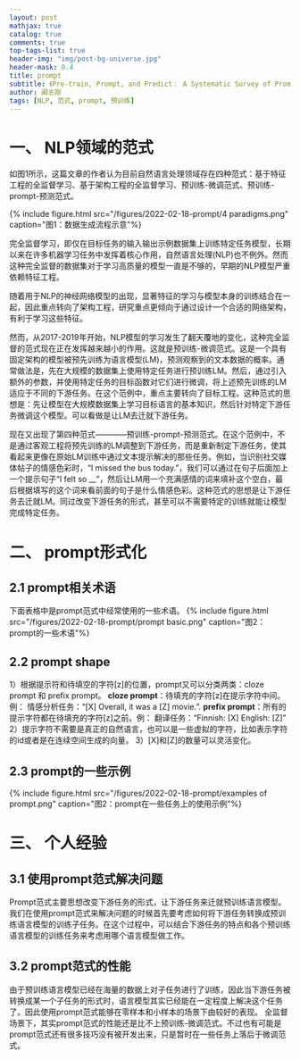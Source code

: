 ```yaml
---
layout: post
mathjax: true
catalog: true
comments: true
top-tags-list: true
header-img: "img/post-bg-universe.jpg"
header-mask: 0.4
title: prompt
subtitle: 《Pre-train, Prompt, and Predict： A Systematic Survey of Prompting Methods in Natural Language Processing》阅读笔记
author: 阚志刚
tags: [NLP, 范式, prompt, 预训练]
---
```


# 一、 NLP领域的范式

如图1所示，这篇文章的作者认为目前自然语言处理领域存在四种范式：基于特征工程的全监督学习、基于架构工程的全监督学习、预训练-微调范式、预训练-prompt-预测范式。

{% include figure.html src="/figures/2022-02-18-prompt/4 paradigms.png" caption="图1：数据生成流程示意"%}

完全监督学习，即仅在目标任务的输入输出示例数据集上训练特定任务模型，长期以来在许多机器学习任务中发挥着核心作用，自然语言处理(NLP)也不例外。然而这种完全监督的数据集对于学习高质量的模型一直是不够的，早期的NLP模型严重依赖特征工程。

随着用于NLP的神经网络模型的出现，显著特征的学习与模型本身的训练结合在一起，因此重点转向了架构工程，研究重点更倾向于通过设计一个合适的网络架构，有利于学习这些特征。

然而，从2017-2019年开始，NLP模型的学习发生了翻天覆地的变化，这种完全监督的范式现在正在发挥越来越小的作用。这就是预训练-微调范式。这是一个具有固定架构的模型被预先训练为语言模型(LM)，预测观察到的文本数据的概率。通常做法是，先在大规模的数据集上使用特定任务进行预训练LM。然后，通过引入额外的参数，并使用特定任务的目标函数对它们进行微调，将上述预先训练的LM适应于不同的下游任务。在这个范例中，重点主要转向了目标工程。这种范式的思想是：先让模型在大规模数据集上学习目标语言的基本知识，然后针对特定下游任务微调这个模型。可以看做是让LM去迁就下游任务。

现在又出现了第四种范式————预训练-prompt-预测范式。在这个范例中，不是通过客观工程将预先训练的LM调整到下游任务，而是重新制定下游任务，使其看起来更像在原始LM训练中通过文本提示解决的那些任务。例如，当识别社交媒体帖子的情感色彩时，“I missed the bus today.”，我们可以通过在句子后面加上一个提示句子“I felt so __”，然后让LM用一个充满感情的词来填补这个空白，最后根据填写的这个词来看前面的句子是什么情感色彩。这种范式的思想是让下游任务去迁就LM。同过改变下游任务的形式，甚至可以不需要特定的训练就能让模型完成特定任务。


# 二、 prompt形式化

## 2.1 prompt相关术语
下面表格中是prompt范式中经常使用的一些术语。
{% include figure.html src="/figures/2022-02-18-prompt/prompt basic.png" caption="图2：prompt的一些术语"%}

## 2.2 prompt shape
1）根据提示符和待填空的字符\[z\]的位置，prompt又可以分类两类：cloze prompt 和 prefix prompt。
<strong>cloze prompt</strong>：待填充的字符\[z\]在提示字符中间。例：
情感分析任务：“\[X\] Overall, it was a \[Z\] movie.”.
<strong>prefix prompt</strong>：所有的提示字符都在待填充的字符\[z\]之前。例：
翻译任务：“Finnish: \[X\] English: \[Z\]”
2）提示字符不需要是真正的自然语言，也可以是一些虚拟的字符，比如表示字符的id或者是在连续空间生成的向量。
3）\[X\]和\[Z\]的数量可以灵活变化。

## 2.3 prompt的一些示例

{% include figure.html src="/figures/2022-02-18-prompt/examples of prompt.png" caption="图2：prompt在一些任务上的使用示例"%}


# 三、 个人经验

## 3.1 使用prompt范式解决问题

Prompt范式主要思想改变下游任务的形式，让下游任务来迁就预训练语言模型。我们在使用prompt范式来解决问题的时候首先要考虑如何将下游任务转换成预训练语言模型的训练子任务。在这个过程中，可以结合下游任务的特点和各个预训练语言模型的训练任务来考虑用哪个语言模型做工作。

## 3.2 prompt范式的性能

由于预训练语言模型已经在海量的数据上对子任务进行了训练，因此当下游任务被转换成某一个子任务的形式时，语言模型其实已经能在一定程度上解决这个任务了。因此使用prompt范式能够在零样本和小样本的场景下由较好的表现。
全监督场景下，其实prompt范式的性能还是比不上预训练-微调范式。不过也有可能是prompt范式还有很多技巧没有被开发出来，只是暂时在一些任务上落后于微调范式。
